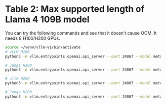 # Table 2: Max supported length of Llama 4 109B model
You can try the following commands and see that it doesn't cause OOM. It needs 8 H100/H200 GPUs.
```bash
source ~/venv/vllm-v1/bin/activate 
# vLLM H100
python3 -m vllm.entrypoints.openai.api_server --port 24867 --model meta-llama/Llama-4-Scout-17B-16E-Instruct --tensor_parallel_size 8 --max-model-len 13000000 --disable-log-requests --disable-hybrid-allocator 

# Jenga H100
python3 -m vllm.entrypoints.openai.api_server --port 24867 --model meta-llama/Llama-4-Scout-17B-16E-Instruct --tensor_parallel_size 8 --max-model-len 52000000 --disable-log-requests

# vllm H200
python3 -m vllm.entrypoints.openai.api_server --port 24867 --model meta-llama/Llama-4-Scout-17B-16E-Instruct --tensor_parallel_size 8 --max-model-len 37000000 --disable-log-requests --disable-hybrid-allocator 

# Jenga H200
python3 -m vllm.entrypoints.openai.api_server --port 24867 --model meta-llama/Llama-4-Scout-17B-16E-Instruct --tensor_parallel_size 8 --max-model-len 147000000 --disable-log-requests
```
